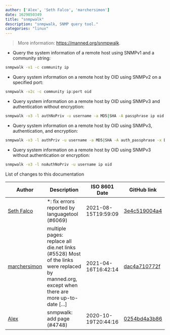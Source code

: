 ```yaml
---
author: ['Alex', 'Seth Falco', 'marchersimon']
date: 1629050349
title: "snmpwalk"
description: "snmpwalk, SNMP query tool."
categories: "linux"
---
```

> More information: <https://manned.org/snmpwalk>.

- Query the system information of a remote host using SNMPv1 and a community string:

```bash
snmpwalk -v1 -c community ip
```

- Query system information on a remote host by OID using SNMPv2 on a specified port:

```bash
snmpwalk -v2c -c community ip:port oid
```

- Query system information on a remote host by OID using SNMPv3 and authentication without encryption:

```bash
snmpwalk -v3 -l authNoPriv -u username -a MD5|SHA -A passphrase ip oid
```

- Query system information on a remote host by OID using SNMPv3, authentication, and encryption:

```bash
snmpwalk -v3 -l authPriv -u username -a MD5|SHA -A auth_passphrase -x DES|AES -X enc_passphrase ip oid
```

- Query system information on a remote host by OID using SNMPv3 without authentication or encryption:

```bash
snmpwalk -v3 -l noAuthNoPriv -u username ip oid
```
List of changes to this documentation


Author | Description | ISO 8601 Date | GitHub link
------|-----|-----|-----
[Seth Falco](mailto:seth@falco.fun) | *: fix errors reported by languagetool (#6069) | 2021-08-15T19:59:09 | [3e4c519004a4](https://github.com/tldr-pages/tldr/commit/3e4c519004a471c861cdc609fd7239ee3355671c)
[marchersimon](mailto:50295997+marchersimon@users.noreply.github.com) | multiple pages: replace all die.net links (#5528) Most of the links were replaced by manned.org, except when there are more up-to-date [...] | 2021-04-16T16:42:14 | [dac4a710772f](https://github.com/tldr-pages/tldr/commit/dac4a710772f9adef5b9883172fb30ed2416c0eb)
[Alex](mailto:alexandre.dhondt@gmail.com) | snmpwalk: add page (#4748) | 2020-10-19T20:44:16 | [0254bd4a3b86](https://github.com/tldr-pages/tldr/commit/0254bd4a3b86ac922ce2f51c16cc56a8672cf6e7)

